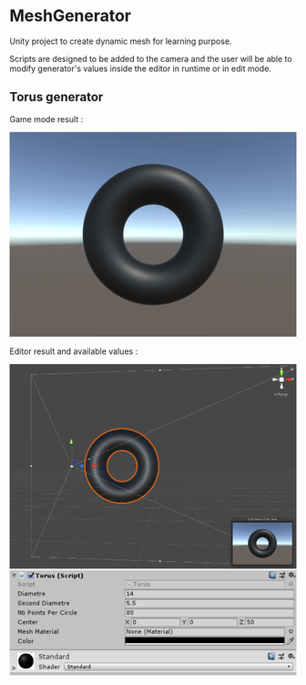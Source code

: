 # MeshGenerator
Unity project to create dynamic mesh for learning purpose. 

Scripts are designed to be added to the camera and the user will be able 
to modify generator's values inside the editor in runtime or in edit mode. 

## Torus generator 

Game mode result : 

![Torus GameMode](/images/torus/GameMode-Torus.png)

Editor result and available values : 

![Torus EditorMode](/images/torus/Editor-Torus.png)![Values](/images/torus/ValuesEditor-Torus.png)

